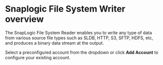# Snaplogic File System Writer overview

The SnapLogic File System Reader enables you to write any type of data from various source file types such as SLDB, HTTP, S3, SFTP, HDFS, etc, and produces a binary data stream at the output.

Select a preconfigured account from the dropdown or click **Add Account** to configure your existing account.
